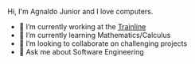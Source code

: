 Hi, I'm Agnaldo Junior and I love computers.

- 🔭 I’m currently working at the [Trainline](https://www.thetrainline.com/)
- 🌱 I’m currently learning Mathematics/Calculus
- 👯 I’m looking to collaborate on challenging projects
- 💬 Ask me about Software Engineering

<!--
**ajnior/ajnior** is a ✨ _special_ ✨ repository because its `README.md` (this file) appears on your GitHub profile.

Here are some ideas to get you started:

- 🔭 I’m currently working on ...
- 🌱 I’m currently learning ...
- 👯 I’m looking to collaborate on ...
- 🤔 I’m looking for help with ...
- 💬 Ask me about ...
- 📫 How to reach me: ...
- 😄 Pronouns: ...
- ⚡ Fun fact: ...
-->

